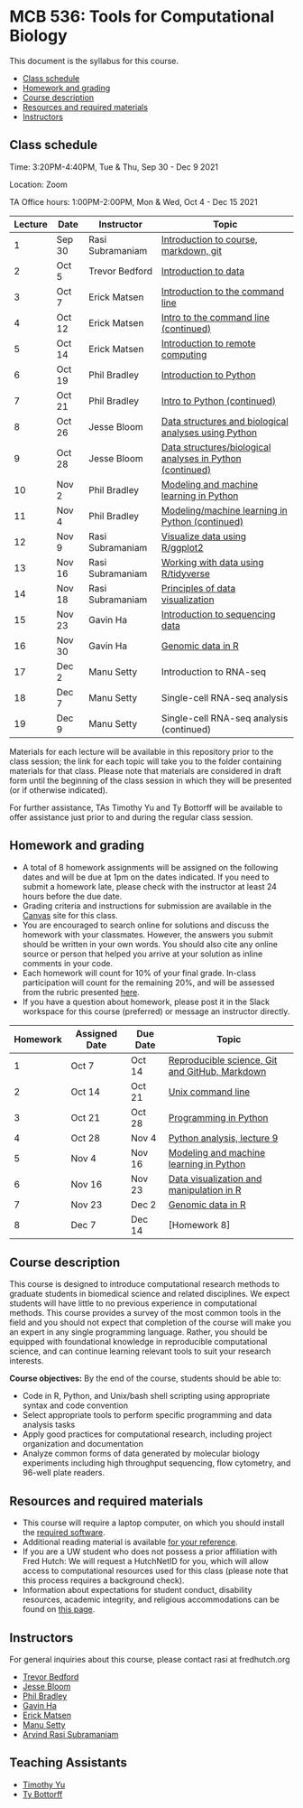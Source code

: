 # MCB 536: Tools for Computational Biology

This document is the syllabus for this course.

  * [Class schedule](#class-schedule)
  * [Homework and grading](#homework-and-grading)
  * [Course description](#course-description)
  * [Resources and required materials](#resources-and-required-materials)
  * [Instructors](#instructors)

## Class schedule

Time: 3:20PM-4:40PM, Tue & Thu, Sep 30 - Dec 9 2021

Location: Zoom

TA Office hours: 1:00PM-2:00PM, Mon & Wed, Oct 4 - Dec 15 2021

| Lecture | Date   | Instructor       | Topic                                                                           |
| ------- | ------ | ---------------- | ------------------------------------------------------------------------------- |
| 1       | Sep 30 | Rasi Subramaniam | [Introduction to course, markdown, git](lectures/lecture01/)                    |
| 2       | Oct 5  | Trevor Bedford   | [Introduction to data](lectures/lecture02/)                                     |
| 3       | Oct 7  | Erick Matsen     | [Introduction to the command line](lectures/lecture03/)                         |
| 4       | Oct 12 | Erick Matsen     | [Intro to the command line (continued)](lectures/lecture04/)                    |
| 5       | Oct 14 | Erick Matsen     | [Introduction to remote computing](lectures/lecture05)                          |
| 6       | Oct 19 | Phil Bradley     | [Introduction to Python](lectures/lecture06/)                                   |
| 7       | Oct 21 | Phil Bradley     | [Intro to Python (continued)](lectures/lecture07/)                              |
| 8       | Oct 26 | Jesse Bloom      | [Data structures and biological analyses using Python](lectures/lecture08/)     |
| 9       | Oct 28 | Jesse Bloom      | [Data structures/biological analyses in Python (continued)](lectures/lecture09) |
| 10      | Nov 2  | Phil Bradley     | [Modeling and machine learning in Python](lectures/lecture10)                   |
| 11      | Nov 4  | Phil Bradley     | [Modeling/machine learning in Python (continued)](lectures/lecture11)           |
| 12      | Nov 9  | Rasi Subramaniam | [Visualize data using R/ggplot2](lectures/lecture12/)                           |
| 13      | Nov 16 | Rasi Subramaniam | [Working with data using R/tidyverse](lectures/lecture13/)                      |
| 14      | Nov 18 | Rasi Subramaniam | [Principles of data visualization](lectures/lecture14/)                         |
| 15      | Nov 23 | Gavin Ha         | [Introduction to sequencing data](lectures/lecture15/)                          |
| 16      | Nov 30 | Gavin Ha         | [Genomic data in R](lectures/lecture16/)                                        |
| 17      | Dec 2  | Manu Setty       | Introduction to RNA-seq                                                         |
| 18      | Dec 7  | Manu Setty       | Single-cell RNA-seq analysis                                                    |
| 19      | Dec 9  | Manu Setty       | Single-cell RNA-seq analysis (continued)                                        |

Materials for each lecture will be available in this repository prior to the class session;
the link for each topic will take you to the folder containing materials for that class.
Please note that materials are considered in draft form until the beginning of the class session in which they will be presented (or if otherwise indicated).

For further assistance, TAs Timothy Yu and Ty Bottorff will be available to offer assistance just prior to and during the regular class session.

## Homework and grading

- A total of 8 homework assignments will be assigned on the following dates and will be due at 1pm on the dates indicated.
If you need to submit a homework late, please check with the instructor at least 24 hours before the due date.
- Grading criteria and instructions for submission are available in the [Canvas](http://canvas.uw.edu) site for this class.
- You are encouraged to search online for solutions and discuss the homework with your classmates.
However, the answers you submit should be written in your own words.
You should also cite any online source or person that helped you arrive at your solution as inline comments in your code.
- Each homework will count for 10% of your final grade. In-class participation will count for the remaining 20%, and will be assessed from the rubric presented [here](lectures/lecture01/participation_rubric.md).
- If you have a question about homework, please post it in the Slack workspace for this course (preferred) or message an instructor directly.

| Homework | Assigned Date | Due Date | Topic                                                                  |
| -------- | ------------- | -------- | ---------------------------------------------------------------------- |
| 1        | Oct 7         | Oct 14   | [Reproducible science, Git and GitHub, Markdown](homeworks/homework01) |
| 2        | Oct 14        | Oct 21   | [Unix command line](homeworks/homework02)                              |
| 3        | Oct 21        | Oct 28   | [Programming in Python](homeworks/homework03)                          |
| 4        | Oct 28        | Nov 4    | [Python analysis, lecture 9](homeworks/homework04)                     |
| 5        | Nov 4         | Nov 16   | [Modeling and machine learning in Python](homeworks/homework05)        |
| 6        | Nov 16        | Nov 23   | [Data visualization and manipulation in R](homeworks/homework06)       |
| 7        | Nov 23        | Dec 2    | [Genomic data in R](homeworks/homework07)                              |
| 8        | Dec 7         | Dec 14   | [Homework 8]                                                           |

## Course description

This course is designed to introduce computational research methods to graduate students in biomedical science and related disciplines.
We expect students will have little to no previous experience in computational methods. 
This course provides a survey of the most common tools in the field and you should not expect that completion of the course will make you an expert in any single programming language.
Rather, you should be equipped with foundational knowledge in reproducible computational science, and can continue learning relevant tools to suit your research interests.

**Course objectives:** By the end of the course, students should be able to:
- Code in R, Python, and Unix/bash shell scripting using appropriate syntax and code convention
- Select appropriate tools to perform specific programming and data analysis tasks
- Apply good practices for computational research, including project organization and documentation
- Analyze common forms of data generated by molecular biology experiments including high throughput sequencing,
flow cytometry, and 96-well plate readers.

## Resources and required materials

- This course will require a laptop computer, on which you should install the [required software](software/README.md).
- Additional reading material is available [for your reference](reference.md).
- If you are a UW student who does not possess a prior affiliation with Fred Hutch: We will request a HutchNetID for you,
which will allow access to computational resources used for this class (please note that this process
requires a background check).
- Information about expectations for student conduct, disability resources, academic integrity, and religious
accommodations can be found on [this page](https://registrar.washington.edu/staffandfaculty/syllabi-guidelines/).

## Instructors

For general inquiries about this course, please contact rasi at fredhutch.org

- [Trevor Bedford](https://bedford.io/)
- [Jesse Bloom](https://www.fredhutch.org/en/labs/profiles/bloom-jesse.html)
- [Phil Bradley](https://www.fredhutch.org/en/labs/profiles/bradley-phil.html)
- [Gavin Ha](https://gavinhalab.org/people/Gavin-Ha/)
- [Erick Matsen](https://matsen.fhcrc.org)
- [Manu Setty](https://research.fredhutch.org/setty/en.html)
- [Arvind Rasi Subramaniam](http://rasilab.fredhutch.org)

## Teaching Assistants

- [Timothy Yu](https://www.linkedin.com/in/timyu316/)
- [Ty Bottorff](http://rasilab.org/members/ty-bottorff/)
